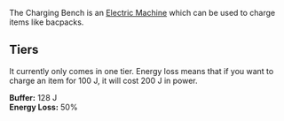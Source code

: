 The Charging Bench is an [Electric Machine](https://github.com/Slimefun/Slimefun4/wiki/Electric-Machines) which can be used to charge items like bacpacks.

## Tiers
It currently only comes in one tier. Energy loss means that if you want to charge an item for 100 J, it will cost 200 J in power.

**Buffer:** 128 J  
**Energy Loss:** 50%
